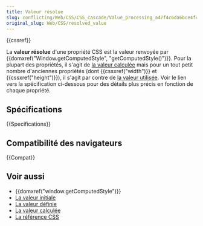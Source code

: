 ```yaml
---
title: Valeur résolue
slug: conflicting/Web/CSS/CSS_cascade/Value_processing_a47f4c6da6bce4fc52f8ed2ce27dc58e53fa5bd72bfef0bb04a61adbc5249cc4
original_slug: Web/CSS/resolved_value
---
```


{{cssref}}

La **valeur résolue** d'une propriété CSS est la valeur renvoyée par {{domxref("Window.getComputedStyle", "getComputedStyle()")}}. Pour la plupart des propriétés, il s'agit de [la valeur calculée](/fr/docs/Web/CSS/computed_value) mais pour un tout petit nombre d'anciennes propriétés (dont {{cssxref("width")}} et {{cssxref("height")}}), il s'agit par contre de [la valeur utilisée](/fr/docs/Web/CSS/used_value). Voir le lien vers la spécification ci-dessous pour des détails plus précis en fonction de chaque propriété.

## Spécifications

{{Specifications}}

## Compatibilité des navigateurs

{{Compat}}

## Voir aussi

- {{domxref("window.getComputedStyle")}}
- [La valeur initiale](/fr/docs/Web/CSS/initial_value)
- [La valeur définie](/fr/docs/Web/CSS/specified_value)
- [La valeur calculée](/fr/docs/Web/CSS/computed_value)
- [La référence CSS](/fr/docs/Web/CSS/Reference)
